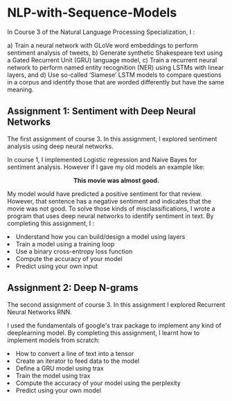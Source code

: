 # NLP-with-Sequence-Models

In Course 3 of the Natural Language Processing Specialization, I :

a) Train a neural network with GLoVe word embeddings to perform sentiment analysis of tweets,
b) Generate synthetic Shakespeare text using a Gated Recurrent Unit (GRU) language model,
c) Train a recurrent neural network to perform named entity recognition (NER) using LSTMs with linear layers, and 
d) Use so-called ‘Siamese’ LSTM models to compare questions in a corpus and identify those that are worded differently but have the same meaning.


## Assignment 1: Sentiment with Deep Neural Networks
The first assignment of course 3. In this assignment, I explored sentiment analysis using deep neural networks.

In course 1, I implemented Logistic regression and Naive Bayes for sentiment analysis. However if I gave my old models an example like: <br>

<p align='center'>
<b>This movie was almost good. </b> <br>
</p>

My model would have predicted a positive sentiment for that review. However, that sentence has a negative sentiment and indicates that the movie was not good. To solve those kinds of misclassifications, I wrote a program that uses deep neural networks to identify sentiment in text. By completing this assignment, I :

<li>Understand how you can build/design a model using layers</li>
<li>Train a model using a training loop</li>
<li>Use a binary cross-entropy loss function</li>
<li>Compute the accuracy of your model</li>
<li>Predict using your own input</li>


## Assignment 2: Deep N-grams
The second assignment of course 3. In this assignment I explored Recurrent Neural Networks RNN.

I used the fundamentals of google's trax package to implement any kind of deeplearning model.
By completing this assignment, I learnt how to implement models from scratch:

<li>How to convert a line of text into a tensor</li>
<li>Create an iterator to feed data to the model</li>
<li>Define a GRU model using trax</li>
<li>Train the model using trax</li>
<li>Compute the accuracy of your model using the perplexity</li>
<li>Predict using your own model</li>

